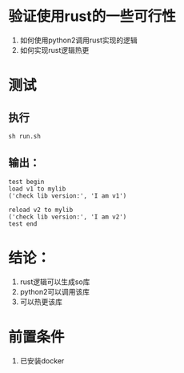 # 验证使用rust的一些可行性

1. 如何使用python2调用rust实现的逻辑
2. 如何实现rust逻辑热更


# 测试
## 执行   
```sh run.sh```

## 输出：   
```
test begin
load v1 to mylib
('check lib version:', 'I am v1')

reload v2 to mylib
('check lib version:', 'I am v2')
test end
```

# 结论：
1. rust逻辑可以生成so库
2. python2可以调用该库
3. 可以热更该库

# 前置条件
1. 已安装docker
